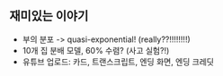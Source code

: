 ## 재미있는 이야기
- 부의 분포 -> quasi-exponential! (really??!!!!!!!!) 
- 10개 집 분배 모델, 60% 수렴? (사고 실험?!) 
- 유튜브 업로드: 카드, 트랜스크립트, 엔딩 화면, 엔딩 크레딧 
